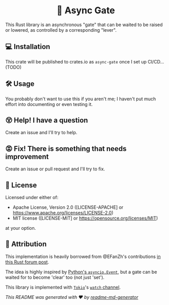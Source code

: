 <h1 align="center">🚧 Async Gate</h1>

This Rust library is an asynchronous "gate" that can be waited to be raised or lowered, as controlled by a corresponding "lever".

## 💻 Installation

This crate will be published to crates.io as `async-gate` once I set up CI/CD... (TODO)

## 🛠 Usage

You probably don't want to use this if you aren't me; I haven't put much effort into documenting or even testing it.

## 😵 Help! I have a question

Create an issue and I'll try to help.

## 😡 Fix! There is something that needs improvement

Create an issue or pull request and I'll try to fix.

## 📄 License

Licensed under either of:

- Apache License, Version 2.0 ([LICENSE-APACHE] or https://www.apache.org/licenses/LICENSE-2.0)
- MIT license ([LICENSE-MIT] or https://opensource.org/licenses/MIT)

at your option.

## 🙏 Attribution

This implementation is heavily borrowed from @EFanZh's contributions [in this Rust forum post](https://users.rust-lang.org/t/a-flag-type-that-supports-waiting-asynchronously/91108/6).

The idea is highly inspired by [Python's `asyncio.Event`](https://docs.python.org/3/library/asyncio-sync.html#asyncio.Event), but a gate can be waited for to become 'clear' too (not just 'set').

This library is implemented with [`Tokio`](https://tokio.rs/)'s [`watch` channel](https://docs.rs/tokio/1.32.0/tokio/sync/watch/index.html).

_This README was generated with ❤️ by [readme-md-generator](https://github.com/kefranabg/readme-md-generator)_
